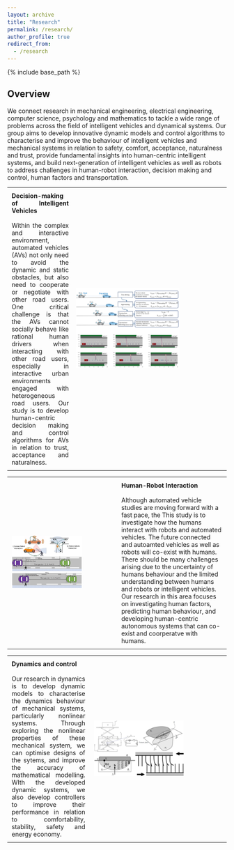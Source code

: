 ```yaml
---
layout: archive
title: "Research"
permalink: /research/
author_profile: true
redirect_from:
  - /research
---
```


{% include base_path %}

## Overview
We connect research in mechanical engineering, electrical engineering, computer science, psychology and mathematics to tackle a wide range of problems across the field of intelligent vehicles and dynamical systems. Our group aims to develop innovative dynamic models and control algorithms to characterise and improve the behaviour of intelligent vehicles and mechanical systems in relation to safety, comfort, acceptance, naturalness and trust, provide fundamental insights into human-centric intelligent systems, and build next-generation of intelligent vehicles as well as robots to address challenges in human-robot interaction, decision making and control, human factors and transportation.

<table style="border: none; border-collapse: collapse; width: 100%;">
  <tr>
   <td style="width:30%; padding: 10px; border: none; text-align: justify;">
      <strong>Decision-making of Intelligent Vehicles</strong><br><br>
      Within the complex and interactive environment, automated vehicles (AVs) not only need to avoid the dynamic and static obstacles, but also need to cooperate or negotiate with other road users. One critical challenge is that the AVs cannot socially behave like rational human drivers when interacting with other road users, especially in interactive urban environments engaged with heterogeneous road users. Our study is to develop human-centric decision making and control algorithms for AVs in relation to trust, acceptance and naturalness.
    </td>
    <td>
      <img src="/images/a1.jpeg" alt="a1" style="width:70%;">
    </td>
  </tr>
</table>



<table style="border: none; border-collapse: collapse; width: 100%;">
  <tr>
     <td style="width:30%; padding: 10px; border: none; text-align: justify;">
      <img src="/images/a2.jpeg" alt="a2" style="width:70%;">
    </td>
     <td style="width:30%; padding: 10px; border: none;">
      <strong>Human-Robot Interaction</strong><br><br>
      Although automated vehicle studies are moving forward with a fast pace, the This study is to investigate how the humans interact with robots and automated vehicles. The future connected and autoamted vehicles as well as robots will co-exist with humans. There should be many challenges arising due to the uncertainty of humans behaviour and the limited understanding between humans and robots or intelligent vehicles. Our research in this area focuses on investigating human factors, predicting human behaviour, and developing human-centric autonomous systems that can co-exist and coorperatve with humans.
    </td>
  </tr>
</table>

<table style="border: none; border-collapse: collapse; width: 100%;">
  <tr>
    <td style="width:30%; padding: 10px; border: none; text-align: justify;">
      <strong>Dynamics and control</strong><br><br>
      Our research in dynamics  is to develop dynamic models to characterise the dynamics behaviour of mechanical systems,  particularly nonlinear systems. Through exploring the nonlinear properties of these mechanical system, we can optimise designs of the sytems, and improve the accuracy of mathematical modelling. WIth the developed dynamic systems, we also develop controllers to improve their performance in relation to comfortability, stability, safety and energy economy.
    </td>
    <td style="width:50%; padding: 10px; border: none;">
      <img src="/images/a3.jpeg" alt="a1" style="width:70%;">
    </td>
  </tr>
</table>



